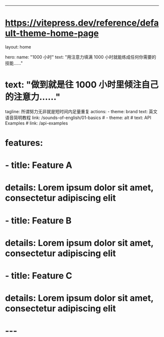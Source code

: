 ---
# https://vitepress.dev/reference/default-theme-home-page
layout: home

hero:
  name: "1000 小时"
  text: "用注意力填满 1000 小时就能练成任何你需要的技能……"
  # text: "做到就是往 1000 小时里倾注自己的注意力……"
  tagline: 所谓努力无非就是短时间内足量重复
  actions:
    - theme: brand
      text: 英文语音简明教程
      link: /sounds-of-english/01-basics
    # - theme: alt
    #   text: API Examples
    #   link: /api-examples

# features:
#   - title: Feature A
#     details: Lorem ipsum dolor sit amet, consectetur adipiscing elit
#   - title: Feature B
#     details: Lorem ipsum dolor sit amet, consectetur adipiscing elit
#   - title: Feature C
#     details: Lorem ipsum dolor sit amet, consectetur adipiscing elit
# ---

